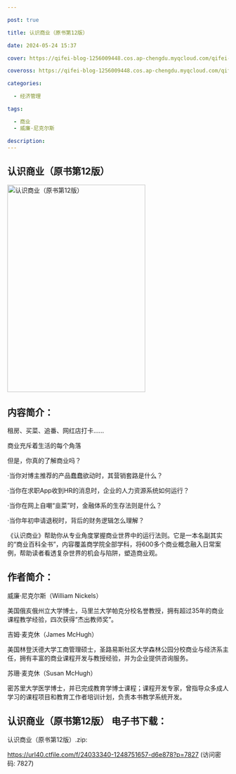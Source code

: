```yaml
---

post: true

title: 认识商业（原书第12版）

date: 2024-05-24 15:37

cover: https://qifei-blog-1256009448.cos.ap-chengdu.myqcloud.com/qifei-blog/6618d1a668eb93571326bd87.jpg

coveross: https://qifei-blog-1256009448.cos.ap-chengdu.myqcloud.com/qifei-blog/6618d1a668eb93571326bd87.jpg

categories:

  - 经济管理

tags:

  - 商业
  - 威廉·尼克尔斯

description:
---
```


## 认识商业（原书第12版）
<img alt=" 认识商业（原书第12版）" class="aligncenter loaded" data-was-processed="true" decoding="async" fetchpriority="high" height="471" src="https://qifei-blog-1256009448.cos.ap-chengdu.myqcloud.com/qifei-blog/6618d1a668eb93571326bd87.jpg " style="cursor: zoom-in;" width="314"/>

## 内容简介：

租房、买菜、追番、网红店打卡……

商业充斥着生活的每个角落

但是，你真的了解商业吗？

·当你对博主推荐的产品蠢蠢欲动时，其营销套路是什么？

·当你在求职App收到HR的消息时，企业的人力资源系统如何运行？

·当你在网上自嘲“韭菜”时，金融体系的生存法则是什么？

·当你年初申请退税时，背后的财务逻辑怎么理解？

《认识商业》帮助你从专业角度掌握商业世界中的运行法则。它是一本名副其实的“商业百科全书”，内容覆盖商学院全部学科，将600多个商业概念融入日常案例，帮助读者看透复杂世界的机会与陷阱，塑造商业观。

## 作者简介：

威廉·尼克尔斯（William Nickels）

美国俄亥俄州立大学博士，马里兰大学帕克分校名誉教授，拥有超过35年的商业课程教学经验，四次获得“杰出教师奖”。

吉姆·麦克休（James McHugh）

美国林登沃德大学工商管理硕士，圣路易斯社区大学森林公园分校商业与经济系主任，拥有丰富的商业课程开发与教授经验，并为企业提供咨询服务。

苏珊·麦克休（Susan McHugh）

密苏里大学医学博士，并已完成教育学博士课程；课程开发专家，曾指导众多成人学习的课程项目和教育工作者培训计划，负责本书教学系统开发。

## 认识商业（原书第12版） 电子书下载：
认识商业（原书第12版）.zip: 

https://url40.ctfile.com/f/24033340-1248751657-d6e878?p=7827 (访问密码: 7827)
